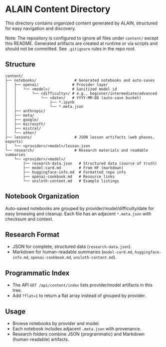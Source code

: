 # ALAIN Content Directory

This directory contains organized content generated by ALAIN, structured for easy navigation and discovery.

Note: The repository is configured to ignore all files under `content/` except this README. Generated artifacts are created at runtime or via scripts and should not be committed. See `.gitignore` rules in the repo root.

## Structure

```text
content/
├── notebooks/                 # Generated notebooks and auto-saves
│   ├── openai/               # Provider layer
│   │   └── <model>/          # Sanitized model id
│   │       └── <difficulty>/ # e.g., beginner/intermediate/advanced
│   │           └── <date>/   # YYYY-MM-DD (auto-save bucket)
│   │               ├── *.ipynb
│   │               └── *.meta.json
│   ├── anthropic/
│   ├── meta/
│   ├── google/
│   ├── microsoft/
│   ├── mistral/
│   └── other/
├── lessons/                   # JSON lesson artifacts (web phases, exports)
│   └── <provider>/<model>/lesson.json
└── research/                  # Research materials and readable summaries
    └── <provider>/<model>/
        ├── research-data.json   # Structured data (source of truth)
        ├── model-card.md        # From HF (markdown)
        ├── huggingface-info.md  # Formatted repo info
        ├── openai-cookbook.md   # Resource links
        └── unsloth-content.md   # Example listings
```

## Notebook Organization

Auto-saved notebooks are grouped by provider/model/difficulty/date for easy browsing and cleanup. Each file has an adjacent `*.meta.json` with checksum and context.

## Research Format

- JSON for complete, structured data (`research-data.json`).
- Markdown for human-readable summaries (`model-card.md`, `huggingface-info.md`, `openai-cookbook.md`, `unsloth-content.md`).

## Programmatic Index

- The API `GET /api/content/index` lists provider/model artifacts in this tree.
- Add `?flat=1` to return a flat array instead of grouped by provider.

## Usage

- Browse notebooks by provider and model.
- Each notebook includes adjacent `.meta.json` with provenance.
- Research folders combine JSON (programmatic) and Markdown (human-readable) artifacts.
